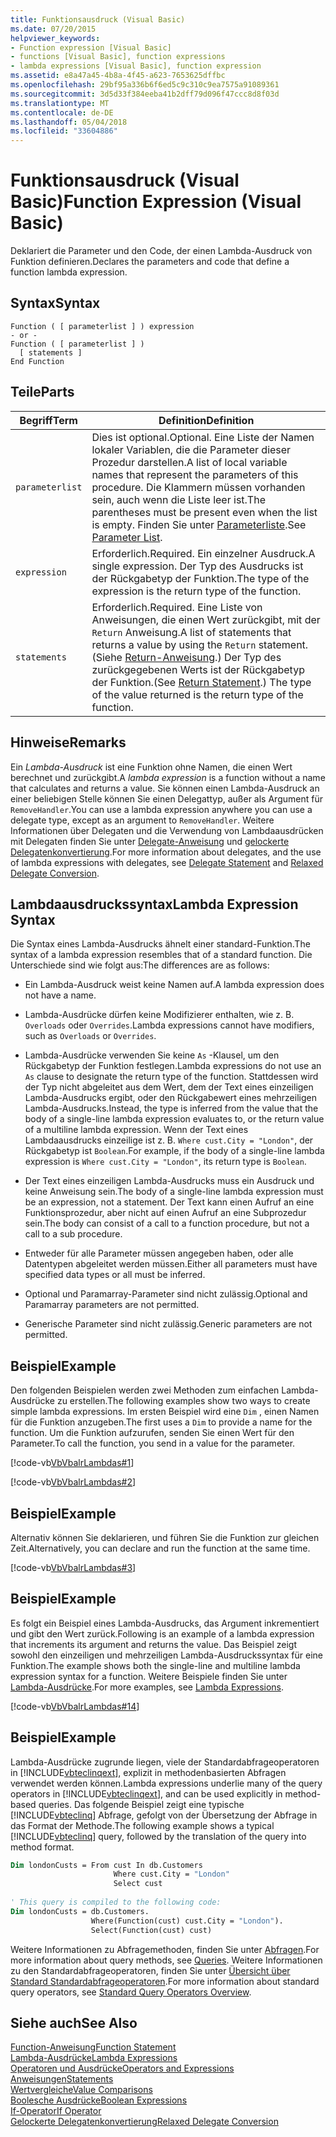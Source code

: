 ```yaml
---
title: Funktionsausdruck (Visual Basic)
ms.date: 07/20/2015
helpviewer_keywords:
- Function expression [Visual Basic]
- functions [Visual Basic], function expressions
- lambda expressions [Visual Basic], function expression
ms.assetid: e8a47a45-4b8a-4f45-a623-7653625dffbc
ms.openlocfilehash: 29bf95a336b6f6ed5c9c310c9ea7575a91089361
ms.sourcegitcommit: 3d5d33f384eeba41b2dff79d096f47ccc8d8f03d
ms.translationtype: MT
ms.contentlocale: de-DE
ms.lasthandoff: 05/04/2018
ms.locfileid: "33604886"
---
```

# <a name="function-expression-visual-basic"></a><span data-ttu-id="c9492-102">Funktionsausdruck (Visual Basic)</span><span class="sxs-lookup"><span data-stu-id="c9492-102">Function Expression (Visual Basic)</span></span>
<span data-ttu-id="c9492-103">Deklariert die Parameter und den Code, der einen Lambda-Ausdruck von Funktion definieren.</span><span class="sxs-lookup"><span data-stu-id="c9492-103">Declares the parameters and code that define a function lambda expression.</span></span>  
  
## <a name="syntax"></a><span data-ttu-id="c9492-104">Syntax</span><span class="sxs-lookup"><span data-stu-id="c9492-104">Syntax</span></span>  
  
```  
Function ( [ parameterlist ] ) expression  
- or -  
Function ( [ parameterlist ] )  
  [ statements ]  
End Function  
```  
  
## <a name="parts"></a><span data-ttu-id="c9492-105">Teile</span><span class="sxs-lookup"><span data-stu-id="c9492-105">Parts</span></span>  
  
|<span data-ttu-id="c9492-106">Begriff</span><span class="sxs-lookup"><span data-stu-id="c9492-106">Term</span></span>|<span data-ttu-id="c9492-107">Definition</span><span class="sxs-lookup"><span data-stu-id="c9492-107">Definition</span></span>|  
|---|---|  
|`parameterlist`|<span data-ttu-id="c9492-108">Dies ist optional.</span><span class="sxs-lookup"><span data-stu-id="c9492-108">Optional.</span></span> <span data-ttu-id="c9492-109">Eine Liste der Namen lokaler Variablen, die die Parameter dieser Prozedur darstellen.</span><span class="sxs-lookup"><span data-stu-id="c9492-109">A list of local variable names that represent the parameters of this procedure.</span></span> <span data-ttu-id="c9492-110">Die Klammern müssen vorhanden sein, auch wenn die Liste leer ist.</span><span class="sxs-lookup"><span data-stu-id="c9492-110">The parentheses must be present even when the list is empty.</span></span> <span data-ttu-id="c9492-111">Finden Sie unter [Parameterliste](../../../visual-basic/language-reference/statements/parameter-list.md).</span><span class="sxs-lookup"><span data-stu-id="c9492-111">See [Parameter List](../../../visual-basic/language-reference/statements/parameter-list.md).</span></span>|  
|`expression`|<span data-ttu-id="c9492-112">Erforderlich.</span><span class="sxs-lookup"><span data-stu-id="c9492-112">Required.</span></span> <span data-ttu-id="c9492-113">Ein einzelner Ausdruck.</span><span class="sxs-lookup"><span data-stu-id="c9492-113">A single expression.</span></span> <span data-ttu-id="c9492-114">Der Typ des Ausdrucks ist der Rückgabetyp der Funktion.</span><span class="sxs-lookup"><span data-stu-id="c9492-114">The type of the expression is the return type of the function.</span></span>|  
|`statements`|<span data-ttu-id="c9492-115">Erforderlich.</span><span class="sxs-lookup"><span data-stu-id="c9492-115">Required.</span></span> <span data-ttu-id="c9492-116">Eine Liste von Anweisungen, die einen Wert zurückgibt, mit der `Return` Anweisung.</span><span class="sxs-lookup"><span data-stu-id="c9492-116">A list of statements that returns a value by using the `Return` statement.</span></span> <span data-ttu-id="c9492-117">(Siehe [Return-Anweisung](../../../visual-basic/language-reference/statements/return-statement.md).) Der Typ des zurückgegebenen Werts ist der Rückgabetyp der Funktion.</span><span class="sxs-lookup"><span data-stu-id="c9492-117">(See [Return Statement](../../../visual-basic/language-reference/statements/return-statement.md).) The type of the value returned is the return type of the function.</span></span>|  
  
## <a name="remarks"></a><span data-ttu-id="c9492-118">Hinweise</span><span class="sxs-lookup"><span data-stu-id="c9492-118">Remarks</span></span>  
 <span data-ttu-id="c9492-119">Ein *Lambda-Ausdruck* ist eine Funktion ohne Namen, die einen Wert berechnet und zurückgibt.</span><span class="sxs-lookup"><span data-stu-id="c9492-119">A *lambda expression* is a function without a name that calculates and returns a value.</span></span> <span data-ttu-id="c9492-120">Sie können einen Lambda-Ausdruck an einer beliebigen Stelle können Sie einen Delegattyp, außer als Argument für `RemoveHandler`.</span><span class="sxs-lookup"><span data-stu-id="c9492-120">You can use a lambda expression anywhere you can use a delegate type, except as an argument to `RemoveHandler`.</span></span> <span data-ttu-id="c9492-121">Weitere Informationen über Delegaten und die Verwendung von Lambdaausdrücken mit Delegaten finden Sie unter [Delegate-Anweisung](../../../visual-basic/language-reference/statements/delegate-statement.md) und [gelockerte Delegatenkonvertierung](../../../visual-basic/programming-guide/language-features/delegates/relaxed-delegate-conversion.md).</span><span class="sxs-lookup"><span data-stu-id="c9492-121">For more information about delegates, and the use of lambda expressions with delegates, see [Delegate Statement](../../../visual-basic/language-reference/statements/delegate-statement.md) and [Relaxed Delegate Conversion](../../../visual-basic/programming-guide/language-features/delegates/relaxed-delegate-conversion.md).</span></span>  
  
## <a name="lambda-expression-syntax"></a><span data-ttu-id="c9492-122">Lambdaausdruckssyntax</span><span class="sxs-lookup"><span data-stu-id="c9492-122">Lambda Expression Syntax</span></span>  
 <span data-ttu-id="c9492-123">Die Syntax eines Lambda-Ausdrucks ähnelt einer standard-Funktion.</span><span class="sxs-lookup"><span data-stu-id="c9492-123">The syntax of a lambda expression resembles that of a standard function.</span></span> <span data-ttu-id="c9492-124">Die Unterschiede sind wie folgt aus:</span><span class="sxs-lookup"><span data-stu-id="c9492-124">The differences are as follows:</span></span>  
  
-   <span data-ttu-id="c9492-125">Ein Lambda-Ausdruck weist keine Namen auf.</span><span class="sxs-lookup"><span data-stu-id="c9492-125">A lambda expression does not have a name.</span></span>  
  
-   <span data-ttu-id="c9492-126">Lambda-Ausdrücke dürfen keine Modifizierer enthalten, wie z. B. `Overloads` oder `Overrides`.</span><span class="sxs-lookup"><span data-stu-id="c9492-126">Lambda expressions cannot have modifiers, such as `Overloads` or `Overrides`.</span></span>  
  
-   <span data-ttu-id="c9492-127">Lambda-Ausdrücke verwenden Sie keine `As` -Klausel, um den Rückgabetyp der Funktion festlegen.</span><span class="sxs-lookup"><span data-stu-id="c9492-127">Lambda expressions do not use an `As` clause to designate the return type of the function.</span></span> <span data-ttu-id="c9492-128">Stattdessen wird der Typ nicht abgeleitet aus dem Wert, dem der Text eines einzeiligen Lambda-Ausdrucks ergibt, oder den Rückgabewert eines mehrzeiligen Lambda-Ausdrucks.</span><span class="sxs-lookup"><span data-stu-id="c9492-128">Instead, the type is inferred from the value that the body of a single-line lambda expression evaluates to, or the return value of a multiline lambda expression.</span></span> <span data-ttu-id="c9492-129">Wenn der Text eines Lambdaausdrucks einzeilige ist z. B. `Where cust.City = "London"`, der Rückgabetyp ist `Boolean`.</span><span class="sxs-lookup"><span data-stu-id="c9492-129">For example, if the body of a single-line lambda expression is `Where cust.City = "London"`, its return type is `Boolean`.</span></span>  
  
-   <span data-ttu-id="c9492-130">Der Text eines einzeiligen Lambda-Ausdrucks muss ein Ausdruck und keine Anweisung sein.</span><span class="sxs-lookup"><span data-stu-id="c9492-130">The body of a single-line lambda expression must be an expression, not a statement.</span></span> <span data-ttu-id="c9492-131">Der Text kann einen Aufruf an eine Funktionsprozedur, aber nicht auf einen Aufruf an eine Subprozedur sein.</span><span class="sxs-lookup"><span data-stu-id="c9492-131">The body can consist of a call to a function procedure, but not a call to a sub procedure.</span></span>  
  
-   <span data-ttu-id="c9492-132">Entweder für alle Parameter müssen angegeben haben, oder alle Datentypen abgeleitet werden müssen.</span><span class="sxs-lookup"><span data-stu-id="c9492-132">Either all parameters must have specified data types or all must be inferred.</span></span>  
  
-   <span data-ttu-id="c9492-133">Optional und Paramarray-Parameter sind nicht zulässig.</span><span class="sxs-lookup"><span data-stu-id="c9492-133">Optional and Paramarray parameters are not permitted.</span></span>  
  
-   <span data-ttu-id="c9492-134">Generische Parameter sind nicht zulässig.</span><span class="sxs-lookup"><span data-stu-id="c9492-134">Generic parameters are not permitted.</span></span>  
  
## <a name="example"></a><span data-ttu-id="c9492-135">Beispiel</span><span class="sxs-lookup"><span data-stu-id="c9492-135">Example</span></span>  
 <span data-ttu-id="c9492-136">Den folgenden Beispielen werden zwei Methoden zum einfachen Lambda-Ausdrücke zu erstellen.</span><span class="sxs-lookup"><span data-stu-id="c9492-136">The following examples show two ways to create simple lambda expressions.</span></span> <span data-ttu-id="c9492-137">Im ersten Beispiel wird eine `Dim` , einen Namen für die Funktion anzugeben.</span><span class="sxs-lookup"><span data-stu-id="c9492-137">The first uses a `Dim` to provide a name for the function.</span></span> <span data-ttu-id="c9492-138">Um die Funktion aufzurufen, senden Sie einen Wert für den Parameter.</span><span class="sxs-lookup"><span data-stu-id="c9492-138">To call the function, you send in a value for the parameter.</span></span>  
  
 [!code-vb[VbVbalrLambdas#1](../../../visual-basic/language-reference/operators/codesnippet/VisualBasic/function-expression_1.vb)]  
  
 [!code-vb[VbVbalrLambdas#2](../../../visual-basic/language-reference/operators/codesnippet/VisualBasic/function-expression_2.vb)]  
  
## <a name="example"></a><span data-ttu-id="c9492-139">Beispiel</span><span class="sxs-lookup"><span data-stu-id="c9492-139">Example</span></span>  
 <span data-ttu-id="c9492-140">Alternativ können Sie deklarieren, und führen Sie die Funktion zur gleichen Zeit.</span><span class="sxs-lookup"><span data-stu-id="c9492-140">Alternatively, you can declare and run the function at the same time.</span></span>  
  
 [!code-vb[VbVbalrLambdas#3](../../../visual-basic/language-reference/operators/codesnippet/VisualBasic/function-expression_3.vb)]  
  
## <a name="example"></a><span data-ttu-id="c9492-141">Beispiel</span><span class="sxs-lookup"><span data-stu-id="c9492-141">Example</span></span>  
 <span data-ttu-id="c9492-142">Es folgt ein Beispiel eines Lambda-Ausdrucks, das Argument inkrementiert und gibt den Wert zurück.</span><span class="sxs-lookup"><span data-stu-id="c9492-142">Following is an example of a lambda expression that increments its argument and returns the value.</span></span> <span data-ttu-id="c9492-143">Das Beispiel zeigt sowohl den einzeiligen und mehrzeiligen Lambda-Ausdruckssyntax für eine Funktion.</span><span class="sxs-lookup"><span data-stu-id="c9492-143">The example shows both the single-line and multiline lambda expression syntax for a function.</span></span> <span data-ttu-id="c9492-144">Weitere Beispiele finden Sie unter [Lambda-Ausdrücke](../../../visual-basic/programming-guide/language-features/procedures/lambda-expressions.md).</span><span class="sxs-lookup"><span data-stu-id="c9492-144">For more examples, see [Lambda Expressions](../../../visual-basic/programming-guide/language-features/procedures/lambda-expressions.md).</span></span>  
  
 [!code-vb[VbVbalrLambdas#14](../../../visual-basic/language-reference/operators/codesnippet/VisualBasic/function-expression_4.vb)]  
  
## <a name="example"></a><span data-ttu-id="c9492-145">Beispiel</span><span class="sxs-lookup"><span data-stu-id="c9492-145">Example</span></span>  
 <span data-ttu-id="c9492-146">Lambda-Ausdrücke zugrunde liegen, viele der Standardabfrageoperatoren in [!INCLUDE[vbteclinqext](~/includes/vbteclinqext-md.md)], explizit in methodenbasierten Abfragen verwendet werden können.</span><span class="sxs-lookup"><span data-stu-id="c9492-146">Lambda expressions underlie many of the query operators in [!INCLUDE[vbteclinqext](~/includes/vbteclinqext-md.md)], and can be used explicitly in method-based queries.</span></span> <span data-ttu-id="c9492-147">Das folgende Beispiel zeigt eine typische [!INCLUDE[vbteclinq](~/includes/vbteclinq-md.md)] Abfrage, gefolgt von der Übersetzung der Abfrage in das Format der Methode.</span><span class="sxs-lookup"><span data-stu-id="c9492-147">The following example shows a typical [!INCLUDE[vbteclinq](~/includes/vbteclinq-md.md)] query, followed by the translation of the query into method format.</span></span>  
  
```vb  
Dim londonCusts = From cust In db.Customers  
                       Where cust.City = "London"  
                       Select cust  
  
' This query is compiled to the following code:  
Dim londonCusts = db.Customers.  
                  Where(Function(cust) cust.City = "London").  
                  Select(Function(cust) cust)  
```  
  
 <span data-ttu-id="c9492-148">Weitere Informationen zu Abfragemethoden, finden Sie unter [Abfragen](../../../visual-basic/language-reference/queries/queries.md).</span><span class="sxs-lookup"><span data-stu-id="c9492-148">For more information about query methods, see [Queries](../../../visual-basic/language-reference/queries/queries.md).</span></span> <span data-ttu-id="c9492-149">Weitere Informationen zu den Standardabfrageoperatoren, finden Sie unter [Übersicht über Standard Standardabfrageoperatoren](../../programming-guide/concepts/linq/standard-query-operators-overview.md).</span><span class="sxs-lookup"><span data-stu-id="c9492-149">For more information about standard query operators, see [Standard Query Operators Overview](../../programming-guide/concepts/linq/standard-query-operators-overview.md).</span></span>  
  
## <a name="see-also"></a><span data-ttu-id="c9492-150">Siehe auch</span><span class="sxs-lookup"><span data-stu-id="c9492-150">See Also</span></span>  
 [<span data-ttu-id="c9492-151">Function-Anweisung</span><span class="sxs-lookup"><span data-stu-id="c9492-151">Function Statement</span></span>](../../../visual-basic/language-reference/statements/function-statement.md)  
 [<span data-ttu-id="c9492-152">Lambda-Ausdrücke</span><span class="sxs-lookup"><span data-stu-id="c9492-152">Lambda Expressions</span></span>](../../../visual-basic/programming-guide/language-features/procedures/lambda-expressions.md)  
 [<span data-ttu-id="c9492-153">Operatoren und Ausdrücke</span><span class="sxs-lookup"><span data-stu-id="c9492-153">Operators and Expressions</span></span>](../../../visual-basic/programming-guide/language-features/operators-and-expressions/index.md)  
 [<span data-ttu-id="c9492-154">Anweisungen</span><span class="sxs-lookup"><span data-stu-id="c9492-154">Statements</span></span>](../../../visual-basic/programming-guide/language-features/statements.md)  
 [<span data-ttu-id="c9492-155">Wertvergleiche</span><span class="sxs-lookup"><span data-stu-id="c9492-155">Value Comparisons</span></span>](../../../visual-basic/programming-guide/language-features/operators-and-expressions/value-comparisons.md)  
 [<span data-ttu-id="c9492-156">Boolesche Ausdrücke</span><span class="sxs-lookup"><span data-stu-id="c9492-156">Boolean Expressions</span></span>](../../../visual-basic/programming-guide/language-features/operators-and-expressions/boolean-expressions.md)  
 [<span data-ttu-id="c9492-157">If-Operator</span><span class="sxs-lookup"><span data-stu-id="c9492-157">If Operator</span></span>](../../../visual-basic/language-reference/operators/if-operator.md)  
 [<span data-ttu-id="c9492-158">Gelockerte Delegatenkonvertierung</span><span class="sxs-lookup"><span data-stu-id="c9492-158">Relaxed Delegate Conversion</span></span>](../../../visual-basic/programming-guide/language-features/delegates/relaxed-delegate-conversion.md)
